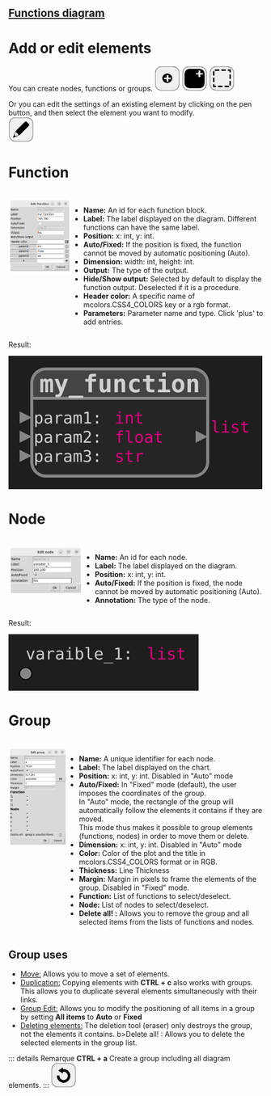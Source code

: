 ## [Functions diagram](../README.md)
# Add or edit elements

You can create nodes, functions or groups.
![add_node](../images/add_node.png)
![add_function](../images/add_function.png)
![add_group](../images/group.png)

Or you can edit the settings of an existing element by clicking on the pen button, and then select the element you want to modify.  
![edit](../images/edit.png) 

# Function
<br>
<div style="display:table">
  <div style="display:table-cell; vertical-align:top;">
    <img src="assets/window_add_function.png">
  </div>
    <div style="display:table-cell; vertical-align:top;">
    <ul>
      <li><b>Name:</b> An id for each function block.</li>
      <li><b>Label:</b> The label displayed on the diagram. Different functions can have the same label.</li>
      <li><b>Position:</b> x: int, y: int.</li>
      <li><b>Auto/Fixed:</b> If the position is fixed, the function cannot be moved by automatic positioning (Auto).</li>
      <li><b>Dimension:</b> width: int, height: int.</li>
      <li><b>Output:</b> The type of the output.</li>
      <li><b>Hide/Show output:</b> Selected by default to display the function output. Deselected if it is a procedure.</li>
      <li><b>Header color:</b> A specific name of mcolors.CSS4_COLORS key or a rgb format.</li>
      <li><b>Parameters:</b> Parameter name and type. Click 'plus' to add entries.</b> </li>
    </ul>  
  </div>
</div>

Result: 

![test](assets/example_add_function.svg)

# Node
<br>
<div style="display:table">
  <div style="display:table-cell; vertical-align:top;">
    <img src="assets/window_add_node.png">
  </div>
    <div style="display:table-cell; vertical-align:top;">
    <ul>
      <li><b>Name:</b> An id for each node.</li>
      <li><b>Label:</b> The label displayed on the diagram.</li>
      <li><b>Position:</b> x: int, y: int.</li>
      <li><b>Auto/Fixed:</b> If the position is fixed, the node cannot be moved by automatic positioning (Auto).</li>
      <li><b>Annotation:</b> The type of the node.</li>
    </ul>  
  </div>
</div>

Result: 

![test](assets/example_add_node.svg)

# Group

<br>
<div style="display:table">
  <div style="display:table-cell; vertical-align:top;">
    <img src="assets/window_add_group.png">
  </div>
    <div style="display:table-cell; vertical-align:top;">
    <ul>
      <li><b>Name:</b> A unique identifier for each node.</li>
      <li><b>Label:</b> The label displayed on the chart.</li>
      <li><b>Position:</b> x: int, y: int. Disabled in "Auto" mode </li>
      <li><b>Auto/Fixed:</b> In "Fixed" mode (default), the user imposes the coordinates of the group. <br>In "Auto" mode, the rectangle of the group will automatically follow the elements it contains if they are moved.<br>This mode thus makes it possible to group elements (functions, nodes) in order to move them or delete. </li>
      <li><b>Dimension:</b> x: int, y: int. Disabled in "Auto" mode </li>
      <li><b>Color:</b> Color of the plot and the title in mcolors.CSS4_COLORS format or in RGB.</li>
      <li><b>Thickness:</b> Line Thickness</li>
      <li><b>Margin:</b> Margin in pixels to frame the elements of the group. Disabled in "Fixed" mode.</li>
      <li><b>Function:</b> List of functions to select/deselect.</li>
      <li><b>Node:</b> List of nodes to select/deselect.</li>
      <li><b>Delete all! :</b> Allows you to remove the group and all selected items from the lists of functions and nodes.</li>
    </ul>  
  </div>
</div>

## Group uses
* <u>Move:</u> Allows you to move a set of elements.
* <u>Duplication:</u> Copying elements with **CTRL + c** also works with groups. This allows you to duplicate several elements simultaneously with their links.
* <u>Group Edit:</u> Allows you to modify the positioning of all items in a group by setting **All items** to **Auto** or **Fixed**
* <u>Deleting elements:</u> The deletion tool (eraser) only destroys the group, not the elements it contains. b>Delete all! :</b> Allows you to delete the selected elements in the group list.

::: details Remarque
**CTRL + a** Create a group including all diagram elements.
:::
[![back](assets/back.png)](../README.md)